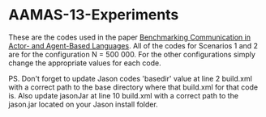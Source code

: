 AAMAS-13-Experiments
=============================================

These are the codes used in the paper [Benchmarking Communication in Actor- and Agent-Based Languages](https://dl.acm.org/citation.cfm?id=2485176). All of the codes for Scenarios 1 and 2 are for the configuration N = 500 000. For the other configurations simply change the appropriate values for each code.

PS. Don't forget to update Jason codes 'basedir' value at line 2 build.xml with a correct path to the base directory where that build.xml for that code is. Also update jasonJar at line 10 build.xml with a correct path to the jason.jar located on your Jason install folder.
